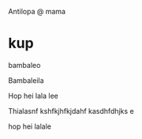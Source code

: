 Antilopa
@ mama
# kup


bambaleo


Bambaleila


Hop hei lala lee

Thialasnf kshfkjhfkjdahf kasdhfdhjks
e

hop hei lalale
